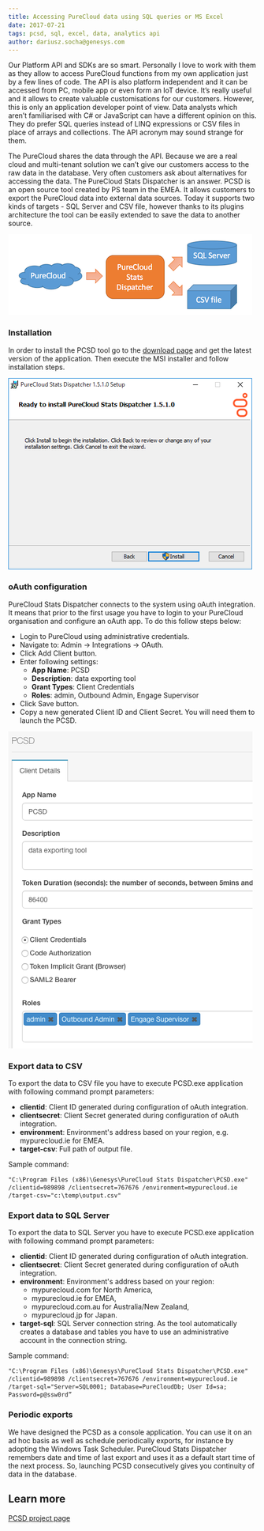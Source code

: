 ```yaml
---
title: Accessing PureCloud data using SQL queries or MS Excel
date: 2017-07-21
tags: pcsd, sql, excel, data, analytics api
author: dariusz.socha@genesys.com
---
```


Our Platform API and SDKs are so smart. Personally I love to work with them as they allow to access PureCloud functions from my own application just by a few lines of code. The API is also platform independent and it can be accessed from PC, mobile app or even form an IoT device. It’s really useful and it allows to create valuable customisations for our customers. However, this is only an application developer point of view. Data analysts which aren’t familiarised with C# or JavaScript can have a different opinion on this. They do prefer SQL queries instead of LINQ expressions or CSV files in place of arrays and collections. The API acronym may sound strange for them.

The PureCloud shares the data through the API. Because we are a real cloud and multi-tenant solution we can’t give our customers access to the raw data in the database. Very often customers ask about alternatives for accessing the data. The PureCloud Stats Dispatcher is an answer. PCSD is an open source tool created by PS team in the EMEA. It allows customers to export the PureCloud data into external data sources. Today it supports two kinds of targets - SQL Server and CSV file, however thanks to its plugins architecture the tool can be easily extended to save the data to another source.

![diagram](diagram.png)

### Installation
In order to install the PCSD tool go to the [download page](https://bitbucket.org/eccemea/purecloud-stats-dispatcher/downloads/) and get the latest version of the application. Then execute the MSI installer and follow installation steps.

![installer](installer.png)

### oAuth configuration
PureCloud Stats Dispatcher connects to the system using oAuth integration. It means that prior to the first usage you have to login to your PureCloud organisation and configure an oAuth app. To do this follow steps below:

* Login to PureCloud using administrative credentials.
* Navigate to: Admin -> Integrations -> OAuth.
* Click Add Client button.
* Enter following settings:
  * **App Name**: PCSD
  * **Description**: data exporting tool
  * **Grant Types**: Client Credentials
  * **Roles**: admin, Outbound Admin, Engage Supervisor
* Click Save button.
* Copy a new generated Client ID and Client Secret. You will need them to launch the PCSD.

![oauth](oauth.png)

### Export data to CSV

To export the data to CSV file you have to execute PCSD.exe application with following command prompt parameters:

* **clientid**: Client ID generated during configuration of oAuth integration.
* **clientsecret**: Client Secret generated during configuration of oAuth integration.
* **environment**: Environment's address based on your region, e.g. mypurecloud.ie for EMEA.
* **target-csv**: Full path of output file.

Sample command:

```
"C:\Program Files (x86)\Genesys\PureCloud Stats Dispatcher\PCSD.exe" /clientid=989898 /clientsecret=767676 /environment=mypurecloud.ie /target-csv="c:\temp\output.csv"
```

### Export data to SQL Server

To export the data to SQL Server you have to execute PCSD.exe application with following command prompt parameters:

* **clientid**: Client ID generated during configuration of oAuth integration.
* **clientsecret**: Client Secret generated during configuration of oAuth integration.
* **environment**: Environment's address based on your region:
  * mypurecloud.com for North America,
  * mypurecloud.ie for EMEA,
  * mypurecloud.com.au for Australia/New Zealand,
  * mypurecloud.jp for Japan.
* **target-sql**: SQL Server connection string. As the tool automatically creates a database and tables you have to use an administrative account in the connection string.

Sample command:

```
"C:\Program Files (x86)\Genesys\PureCloud Stats Dispatcher\PCSD.exe" /clientid=989898 /clientsecret=767676 /environment=mypurecloud.ie /target-sql="Server=SQL0001; Database=PureCloudDb; User Id=sa; Password=p@ssw0rd”
```

### Periodic exports
We have designed the PCSD as a console application. You can use it on an ad hoc basis as well as schedule periodically exports, for instance by adopting the Windows Task Scheduler. PureCloud Stats Dispatcher remembers date and time of last export and uses it as a default start time of the next process. So, launching PCSD consecutively gives you continuity of data in the database.

## Learn more
[PCSD project page](https://github.com/MyPureCloud/purecloud-stats-dispatcher)
